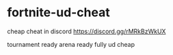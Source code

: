 # fortnite-ud-cheat
cheap cheat  in discord      https://discord.gg/rMRkBzWkUX


tournament ready
arena ready
fully ud
cheap


